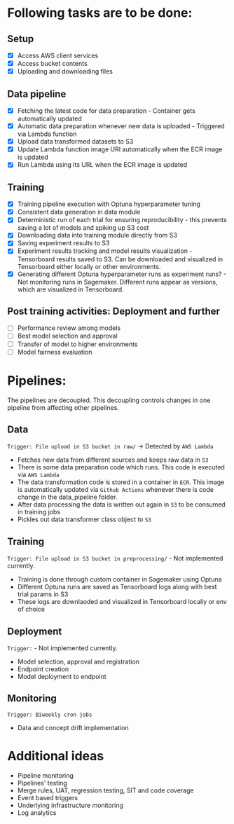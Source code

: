 # Following tasks are to be done:

## Setup
- [X] Access AWS client services
- [X] Access bucket contents
- [X] Uploading and downloading files

## Data pipeline
- [X] Fetching the latest code for data preparation - Container gets automatically updated
- [X] Automatic data preparation whenever new data is uploaded - Triggered via Lambda function
- [X] Upload data transformed datasets to S3
- [X] Update Lambda function image URI automatically when the ECR image is updated
- [X] Run Lambda using its URL when the ECR image is updated

## Training
- [X] Training pipeline execution with Optuna hyperparameter tuning
- [X] Consistent data generation in data module
- [X] Deterministic run of each trial for ensuring reproducibility - this prevents saving a lot of models and spiking up S3 cost
- [X] Downloading data into training module directly from S3
- [X] Saving experiment results to S3
- [X] Experiment results tracking and model results visualization - Tensorboard results saved to S3. Can be downloaded and visualized in Tensorboard either locally or other environments.
- [X] Generating different Optuna hyperparameter runs as experiment runs? - Not monitoring runs in Sagemaker. Different runs appear as versions, which are visualized in Tensorboard.

## Post training activities: Deployment and further
- [ ] Performance review among models
- [ ] Best model selection and approval
- [ ] Transfer of model to higher environments
- [ ] Model fairness evaluation

# Pipelines:

The pipelines are decoupled. This decoupling controls changes in one pipeline from affecting other pipelines.

## Data

`Trigger: File upload in S3 bucket in raw/` -> Detected by `AWS Lambda` 

* Fetches new data from different sources and keeps raw data in `S3`
* There is some data preparation code which runs. This code is executed via `AWS Lambda`
* The data transformation code is stored in a container in `ECR`. This image is automatically updated via `Github Actions` whenever there is code change in the data_pipeline folder.
* After data processing the data is written out again in `S3` to be consumed in training jobs
* Pickles out data transformer class object to `S3`

## Training

`Trigger: File upload in S3 bucket in preprocessing/`  -  Not implemented currently.

* Training is done through custom container in Sagemaker using Optuna
* Different Optuna runs are saved as Tensorboard logs along with best trial params in S3
* These logs are downlaoded and visualized in Tensorboard locally or env of choice

## Deployment

`Trigger:`  -   Not implemented currently.

* Model selection, approval and registration
* Endpoint creation
* Model deployment to endpoint

## Monitoring

`Trigger: Biweekly cron jobs`

* Data and concept drift implementation

# Additional ideas

* Pipeline monitoring
* Pipelines' testing
* Merge rules, UAT, regression testing, SIT and code coverage
* Event based triggers
* Underlying infrastructure monitoring
* Log analytics